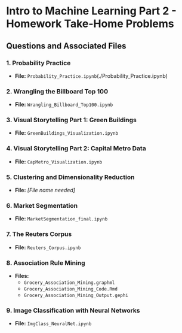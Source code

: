 # Intro to Machine Learning Part 2 - Homework Take-Home Problems

## Questions and Associated Files

### 1. Probability Practice
- **File:** `Probability_Practice.ipynb`(./Probability_Practice.ipynb)

### 2. Wrangling the Billboard Top 100
- **File:** `Wrangling_Billboard_Top100.ipynb`

### 3. Visual Storytelling Part 1: Green Buildings
- **File:** `GreenBuildings_Visualization.ipynb`

### 4. Visual Storytelling Part 2: Capital Metro Data
- **File:** `CapMetro_Visualization.ipynb`

### 5. Clustering and Dimensionality Reduction
- **File:** *[File name needed]*

### 6. Market Segmentation
- **File:** `MarketSegmentation_final.ipynb`

### 7. The Reuters Corpus
- **File:** `Reuters_Corpus.ipynb`

### 8. Association Rule Mining
- **Files:**
  - `Grocery_Association_Mining.graphml`
  - `Grocery_Association_Mining_Code.Rmd`
  - `Grocery_Association_Mining_Output.gephi`

### 9. Image Classification with Neural Networks
- **File:** `ImgClass_NeuralNet.ipynb`
